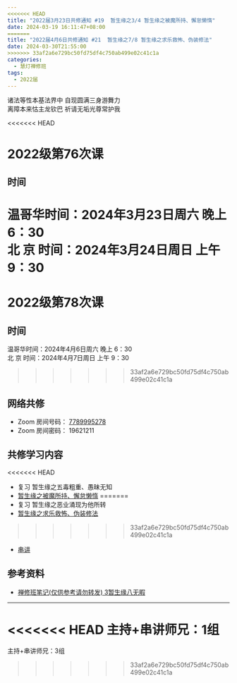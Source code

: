 ```yaml
---
<<<<<<< HEAD
title: "2022届3月23日共修通知 #19  暂生缘之3/4 暂生缘之被魔所持、懈怠懒惰"
date: 2024-03-19 16:11:47+08:00
=======
title: "2022届4月6日共修通知 #21  暂生缘之7/8 暂生缘之求乐救怖、伪装修法"
date: 2024-03-30T21:55:00
>>>>>>> 33af2a6e729bc50fd75df4c750ab499e02c41c1a
categories:
  - 慧灯禅修班
tags:
  - 2022届
---
```

诸法等性本基法界中 自现圆满三身游舞力\
离障本来怙主龙钦巴 祈请无垢光尊常护我

<<<<<<< HEAD
# 2022级第76次课

## 时间

温哥华时间：2024年3月23日周六 晚上 6：30\
北  京 时间：2024年3月24日周日 上午 9：30
=======
# 2022级第78次课

## 时间

温哥华时间：2024年4月6日周六 晚上 6：30\
北  京 时间：2024年4月7日周日 上午 9：30
>>>>>>> 33af2a6e729bc50fd75df4c750ab499e02c41c1a

## 网络共修

* Zoom 房间号码： [7789995278](https://us02web.zoom.us/j/7789995278?pwd=VjZmbWJFY2k2K0E5RVB2cTNIQmhqUT09)
* Zoom 房间密码： 19621211

## 共修学习内容

<<<<<<< HEAD
* 复习 暂生缘之五毒粗重、愚昧无知
* [暂生缘之被魔所持、懈怠懒惰](https://www.huidengchanxiu.net/4jx/1xm/15)
=======
* 复习 暂生缘之恶业涌现为他所转
* [暂生缘之求乐救怖、伪装修法](https://www.huidengchanxiu.net/4jx/1xm/17)
>>>>>>> 33af2a6e729bc50fd75df4c750ab499e02c41c1a
* [串讲](https://box.hdcxb.net/%E5%85%B6%E4%BB%96%E8%B5%84%E6%96%99/f/2022%E5%B1%8A)


## 参考资料

* [禅修班笔记(仅供参考请勿转发) 3暂生缘八无暇](https://bj.cxb123.cc/1xm/3-zan-sheng-yuan/)

- - -


<<<<<<< HEAD
主持+串讲师兄：1组
=======
主持+串讲师兄：3组
>>>>>>> 33af2a6e729bc50fd75df4c750ab499e02c41c1a
